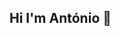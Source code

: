 ## Hi I'm António 👋

<!--
**antoniosantos1602/antoniosantos1602** is a ✨ _special_ ✨ repository because its `README.md` (this file) appears on your GitHub profile.

🎓 I have a Bachelor's degree in Informatics and Computing Engineering from @FEUP
🎓 I am a Master's student in Network and Information Systems Engineering at FCUP.
